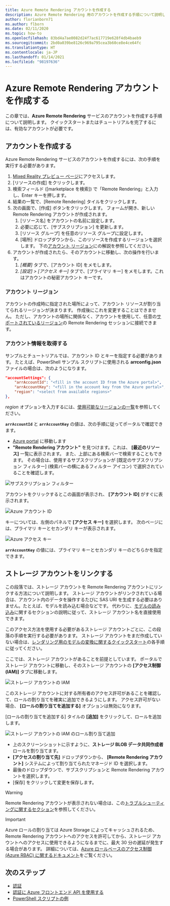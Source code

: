 ```yaml
---
title: Azure Remote Rendering アカウントを作成する
description: Azure Remote Rendering 用のアカウントを作成する手順について説明します。
author: florianborn71
ms.author: flborn
ms.date: 02/11/2020
ms.topic: how-to
ms.openlocfilehash: 83bd4a7ae0082d24f7ac617719e628f4db4baeb9
ms.sourcegitcommit: 2bd0a039be8126c969a795cea3b60ce8e4ce64fc
ms.translationtype: HT
ms.contentlocale: ja-JP
ms.lasthandoff: 01/14/2021
ms.locfileid: "98197636"
---
```

# <a name="create-an-azure-remote-rendering-account"></a>Azure Remote Rendering アカウントを作成する

この章では、**Azure Remote Rendering** サービスのアカウントを作成する手順について説明します。 クイックスタートまたはチュートリアルを完了するには、有効なアカウントが必要です。

## <a name="create-an-account"></a>アカウントを作成する

Azure Remote Rendering サービスのアカウントを作成するには、次の手順を実行する必要があります。

1. [Mixed Reality プレビュー ページ](https://aka.ms/MixedRealityPrivatePreview)にアクセスします。
1. [リソースの作成] をクリックします。
1. 検索フィールド ([marketplace を検索]) で「Remote Rendering」と入力し、Enter キーを押します。
1. 結果の一覧で、[Remote Rendering] タイルをクリックします。
1. 次の画面で、[作成] ボタンをクリックします。 フォームが開き、新しい Remote Rendering アカウントが作成されます。
    1. [リソース名] をアカウントの名前に設定します。
    1. 必要に応じて、[サブスクリプション] を更新します。
    1. [リソース グループ] を任意のリソース グループに設定します。
    1. [場所] ドロップダウンから、このリソースを作成するリージョンを選択します。 下の[アカウント リージョン](create-an-account.md#account-regions)にの解説を参照してください。
1. アカウントが作成されたら、そのアカウントに移動し、次の操作を行います。
    1. *[概要]* タブで、[アカウント ID] をメモします。
    1. *[設定] > [アクセス キー]* タブで、[プライマリ キー] をメモします。これはアカウントの秘密アカウント キーです。

### <a name="account-regions"></a>アカウント リージョン
アカウントの作成時に指定された場所によって、アカウント リソースが割り当てられるリージョンが決まります。 作成後にこれを変更することはできません。 ただし、アカウントの場所に関係なく、アカウントを使用して、任意の[サポートされているリージョン](./../reference/regions.md)の Remote Rendering セッションに接続できます。

### <a name="retrieve-the-account-information"></a>アカウント情報を取得する

サンプルとチュートリアルでは、アカウント ID とキーを指定する必要があります。 たとえば、PowerShell サンプル スクリプトに使用される **arrconfig.json** ファイルの場合は、次のようになります。

```json
"accountSettings": {
    "arrAccountId": "<fill in the account ID from the Azure portal>",
    "arrAccountKey": "<fill in the account key from the Azure portal>",
    "region": "<select from available regions>"
},
```

*region* オプションを入力するには、[使用可能なリージョンの一覧](../reference/regions.md)を参照してください。

**`arrAccountId`** と **`arrAccountKey`** の値は、次の手順に従ってポータルで確認できます。

* [Azure portal](https://www.portal.azure.com) に移動します
* **"Remote Rendering アカウント"** を見つけます。これは、 **[最近のリソース]** 一覧に表示されます。 また、上部にある検索バーで検索することもできます。 その場合は、使用するサブスクリプションが [既定のサブスクリプション フィルター] (検索バーの横にあるフィルター アイコン) で選択されていることを確認します。

![サブスクリプション フィルター](./media/azure-subscription-filter.png)

アカウントをクリックするとこの画面が表示され、 **[アカウント ID]** がすぐに表示されます。

![Azure アカウント ID](./media/azure-account-id.png)

キーについては、左側のパネルで **[アクセス キー]** を選択します。 次のページには、プライマリ キーとセカンダリ キーが表示されます。

![Azure アクセス キー](./media/azure-account-primary-key.png)

**`arrAccountKey`** の値には、プライマリ キーとセカンダリ キーのどちらかを指定できます。

## <a name="link-storage-accounts"></a>ストレージ アカウントをリンクする

この段落では、ストレージ アカウントを Remote Rendering アカウントにリンクする方法について説明します。 ストレージ アカウントがリンクされている場合は、アカウント内のデータを操作するたびに SAS URI を生成する必要はありません。たとえば、モデルを読み込む場合などです。 代わりに、[モデルの読み込み](../concepts/models.md#loading-models)に関するセクションの説明に従って、ストレージ アカウント名を直接使用できます。

このアクセス方法を使用する必要があるストレージ アカウントごとに、この段落の手順を実行する必要があります。 ストレージ アカウントをまだ作成していない場合は、[レンダリング用のモデルの変換に関するクイックスタート](../quickstarts/convert-model.md#storage-account-creation)の各手順に従ってください。

ここでは、ストレージ アカウントがあることを前提としています。 ポータルでストレージ アカウントに移動し、そのストレージ アカウントの **[アクセス制御 (IAM)]** タブに移動します。

![ストレージ アカウントの IAM](./media/azure-storage-account.png)

このストレージ アカウントに対する所有者のアクセス許可があることを確認して、ロールの割り当てを確実に追加できるようにします。 アクセス許可がない場合、 **[ロールの割り当てを追加する]** オプションは無効になります。

[ロールの割り当てを追加する] タイルの **[追加]** をクリックして、ロールを追加します。

![ストレージ アカウントの IAM のロール割り当て追加](./media/azure-add-role-assignment.png)

* 上のスクリーンショットに示すように、**ストレージ BLOB データ共同作成者** ロールを割り当てます。
* **[アクセスの割り当て先]** ドロップダウンから、 **[Remote Rendering アカウント]** システムによって割り当てられたマネージド ID を選択します。
* 最後のドロップダウンで、サブスクリプションと Remote Rendering アカウントを選択します。
* [保存] をクリックして変更を保存します。

> [!WARNING]
> Remote Rendering アカウントが表示されない場合は、この[トラブルシューティングに関するセクション](../resources/troubleshoot.md#cant-link-storage-account-to-arr-account)を参照してください。

> [!IMPORTANT]
> Azure ロールの割り当ては Azure Storage によってキャッシュされるため、Remote Rendering アカウントへのアクセスを許可してから、ストレージ アカウントへのアクセスに使用できるようになるまでに、最大 30 分の遅延が発生する場合があります。 詳細については、[Azure ロールベースのアクセス制御 (Azure RBAC) に関するドキュメント](../../role-based-access-control/troubleshooting.md#role-assignment-changes-are-not-being-detected)をご覧ください。

## <a name="next-steps"></a>次のステップ

* [認証](authentication.md)
* [認証に Azure フロントエンド API を使用する](frontend-apis.md)
* [PowerShell スクリプトの例](../samples/powershell-example-scripts.md)